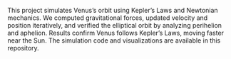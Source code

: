 This project simulates Venus’s orbit using Kepler’s Laws and Newtonian mechanics. We computed gravitational forces, updated velocity and position iteratively, and verified the elliptical orbit by analyzing perihelion and aphelion. Results confirm Venus follows Kepler’s Laws, moving faster near the Sun. The simulation code and visualizations are available in this repository.


